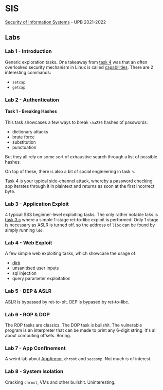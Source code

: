 # SIS
[Security of Information Systems](http://elf.cs.pub.ro/sis) - UPB 2021-2022



## Labs
### Lab 1 - Introduction
Generic exploration tasks.
One takeaway from [task 4](http://elf.cs.pub.ro/sis/sessions/01-intro-systems-security.html#tasks) was that an often overlooked security mechanism in Linux is called [capabilities](https://man7.org/linux/man-pages/man7/capabilities.7.html).
There are 2 interesting commands:
- `setcap`
- `getcap`


### Lab 2 - Authentication
#### Task 1 - Breaking Hashes
This task showcases a few ways to break `sha256` hashes of passwords:
- dictionary attacks
- brute force
- substitution
- punctuation

But they all rely on some sort of exhaustive search through a list of possible hashes.

On top of these, there is also a bit of social engineering in task `h`.

Task 4 is your typical side-channel attack, whereby a password checking app iterates through it in plaintext and returns as soon at the first incorrect byte.


### Lab 3 - Application Exploit
4 typical SSS beginner-level exploiting tasks. The only rather notable taks is
[task 3.c](./Labs/Lab3/ret-to-libc/exploit.py) where a simple 1-stage
ret-to-libc exploit is performed. Only 1 stage is necessary as ASLR is turned 
off, so the address of `libc` can be found by simply running `ldd`.


### Lab 4 - Web Exploit
A few simple web exploiting tasks, which showcase the usage of:
- [dirb](https://sourceforge.net/projects/dirb/)
- unsanitised user inputs
- sql injection
- query parameter exploitation


### Lab 5 - DEP & ASLR
ASLR is bypassed by ret-to-plt.
DEP is bypased by ret-to-libc.


### Lab 6 - ROP & DOP
The ROP tasks are classics.
The DOP task is bullshit.
The vulnerable program is an interpreter that can be made to print any 6-digit string.
It's all about computing offsets.
Boring.


### Lab 7 - App Confinement
A weird lab about [AppArmor](https://apparmor.net/), `chroot` and `secoomp`.
Not much is of interest.


### Lab 8 - System Isolation
Cracking `chroot`, VMs and other bullshit.
Uninteresting.
